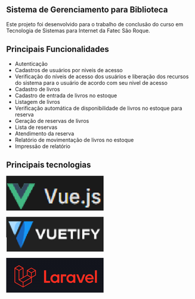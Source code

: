 ## Sistema de Gerenciamento para Biblioteca

Este projeto foi desenvolvido para o trabalho de conclusão do curso em Tecnologia de Sistemas para Internet da Fatec São Roque.

## Principais Funcionalidades

- Autenticação
- Cadastros de usuários por niveis de acesso
- Verificação do níveis de acesso dos usuários e liberação dos recursos do sistema para o usuário de acordo com seu nivel de acesso
- Cadastro de livros
- Cadastro de entrada de livros no estoque
- Listagem de livros
- Verificação automática de disponibilidade de livros no estoque para reserva
- Geração de reservas de livros
- Lista de reservas
- Atendimento da reserva
- Relatório de movimentação de livros no estoque
- Impressão de relatório

## Principais tecnologias

[![Logo framework Vue.js](storage/app/public/imagens/logo_vue_js.png "Logo, framework vue.js")](https://github.com/joseguilherme96/sistema_biblioteca/blob/d2802d20986b37d8a07687a681af0169c3fe8c1e/storage/app/public/imagens/logo_vue_js.png)

[![Logo framework vuetify](storage/app/public/imagens/log_vuetify.png "Logo, framework vuetify")](https://github.com/joseguilherme96/sistema_biblioteca/blob/d2802d20986b37d8a07687a681af0169c3fe8c1e/storage/app/public/imagens/log_vuetify.png)

[![Logo framework laravel](storage/app/public/imagens/logo_laravel.png "Logo, framework laravel")](https://github.com/joseguilherme96/sistema_biblioteca/blob/main/storage/app/public/imagens/logo_laravel.png)
